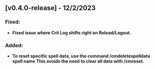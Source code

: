 ## [v0.4.0-release] - 12/2/2023

### Fixed:

- **Fixed issue where Crit Log shifts right on Reload/Logout.**


### Added:

- **To reset specific spell data, use the command /cmdeletespelldata spell name This avoids the need to clear all data with /cmreset.**



